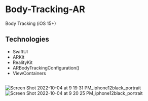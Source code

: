 # Body-Tracking-AR

Body Tracking (iOS 15+)

## Technologies

- SwiftUI
- ARKit
- RealityKit
- ARBodyTrackingConfiguration()
- ViewContainers
##

![Screen Shot 2022-10-04 at 9 19 31 PM_iphone12black_portrait](https://user-images.githubusercontent.com/85328038/193966274-dd1ce5d9-13f9-4cc1-b092-6448332a33b6.png)
![Screen Shot 2022-10-04 at 9 20 25 PM_iphone12black_portrait](https://user-images.githubusercontent.com/85328038/193966280-69ac854d-c18c-4ab3-86e6-7fc7217d79b9.png)
